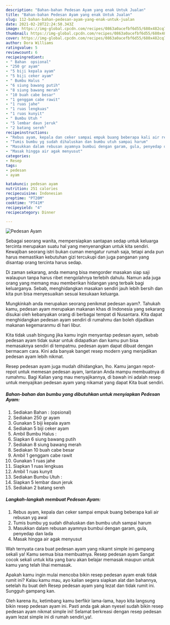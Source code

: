 ```yaml
---
description: "Bahan-bahan Pedesan Ayam yang enak Untuk Jualan"
title: "Bahan-bahan Pedesan Ayam yang enak Untuk Jualan"
slug: 112-bahan-bahan-pedesan-ayam-yang-enak-untuk-jualan
date: 2021-02-28T22:24:50.343Z
image: https://img-global.cpcdn.com/recipes/0863a0acefbf6d55/680x482cq70/pedesan-ayam-foto-resep-utama.jpg
thumbnail: https://img-global.cpcdn.com/recipes/0863a0acefbf6d55/680x482cq70/pedesan-ayam-foto-resep-utama.jpg
cover: https://img-global.cpcdn.com/recipes/0863a0acefbf6d55/680x482cq70/pedesan-ayam-foto-resep-utama.jpg
author: Dora Williams
ratingvalue: 5
reviewcount: 6
recipeingredient:
- " Bahan  opsional"
- "250 gr ayam"
- "5 biji kepala ayam"
- "5 biji ceker ayam"
- " Bumbu Halus "
- "6 siung bawang putih"
- "8 siung bawang merah"
- "10 buah cabe besar"
- "1 genggam cabe rawit"
- "1 ruas jahe"
- "1 ruas lengkuas"
- "1 ruas kunyit"
- " Bumbu Utuh "
- "5 lembar daun jeruk"
- "2 batang sereh"
recipeinstructions:
- "Rebus ayam, kepala dan ceker sampai empuk buang beberapa kali air rebusan yg awal"
- "Tumis bumbu yg sudah dihaluskan dan bumbu utuh sampai harum"
- "Masukkan dalam rebusan ayamnya bumbui dengan garam, gula, penyedap dan lada"
- "Masak hingga air agak menyusut"
categories:
- Resep
tags:
- pedesan
- ayam

katakunci: pedesan ayam 
nutrition: 251 calories
recipecuisine: Indonesian
preptime: "PT20M"
cooktime: "PT41M"
recipeyield: "4"
recipecategory: Dinner

---
```



![Pedesan Ayam](https://img-global.cpcdn.com/recipes/0863a0acefbf6d55/680x482cq70/pedesan-ayam-foto-resep-utama.jpg)

Sebagai seorang wanita, mempersiapkan santapan sedap untuk keluarga tercinta merupakan suatu hal yang menyenangkan untuk kita sendiri. Kewajiban seorang istri bukan cuman mengatur rumah saja, tetapi anda pun harus memastikan kebutuhan gizi tercukupi dan juga panganan yang disantap orang tercinta harus sedap.

Di zaman  sekarang, anda memang bisa mengorder masakan siap saji walaupun tanpa harus ribet mengolahnya terlebih dahulu. Namun ada juga orang yang memang mau memberikan hidangan yang terbaik bagi keluarganya. Sebab, menghidangkan masakan sendiri jauh lebih bersih dan kita pun bisa menyesuaikan sesuai kesukaan keluarga. 



Mungkinkah anda merupakan seorang penikmat pedesan ayam?. Tahukah kamu, pedesan ayam merupakan makanan khas di Indonesia yang sekarang disukai oleh kebanyakan orang di berbagai tempat di Nusantara. Kita dapat menghidangkan pedesan ayam sendiri di rumahmu dan boleh dijadikan makanan kegemaranmu di hari libur.

Kita tidak usah bingung jika kamu ingin menyantap pedesan ayam, sebab pedesan ayam tidak sukar untuk didapatkan dan kamu pun bisa memasaknya sendiri di tempatmu. pedesan ayam dapat dibuat dengan bermacam cara. Kini ada banyak banget resep modern yang menjadikan pedesan ayam lebih nikmat.

Resep pedesan ayam juga mudah dihidangkan, lho. Kamu jangan repot-repot untuk memesan pedesan ayam, lantaran Anda mampu membuatnya di rumahmu. Bagi Kalian yang mau menyajikannya, di bawah ini adalah resep untuk menyajikan pedesan ayam yang nikamat yang dapat Kita buat sendiri.

<!--inarticleads1-->

##### Bahan-bahan dan bumbu yang dibutuhkan untuk menyiapkan Pedesan Ayam:

1. Sediakan  Bahan : (opsional)
1. Sediakan 250 gr ayam
1. Gunakan 5 biji kepala ayam
1. Sediakan 5 biji ceker ayam
1. Ambil  Bumbu Halus :
1. Siapkan 6 siung bawang putih
1. Sediakan 8 siung bawang merah
1. Sediakan 10 buah cabe besar
1. Ambil 1 genggam cabe rawit
1. Gunakan 1 ruas jahe
1. Siapkan 1 ruas lengkuas
1. Ambil 1 ruas kunyit
1. Sediakan  Bumbu Utuh :
1. Siapkan 5 lembar daun jeruk
1. Sediakan 2 batang sereh




<!--inarticleads2-->

##### Langkah-langkah membuat Pedesan Ayam:

1. Rebus ayam, kepala dan ceker sampai empuk buang beberapa kali air rebusan yg awal
1. Tumis bumbu yg sudah dihaluskan dan bumbu utuh sampai harum
1. Masukkan dalam rebusan ayamnya bumbui dengan garam, gula, penyedap dan lada
1. Masak hingga air agak menyusut




Wah ternyata cara buat pedesan ayam yang nikamt simple ini gampang sekali ya! Kamu semua bisa membuatnya. Resep pedesan ayam Sangat cocok sekali untuk kita yang baru akan belajar memasak maupun untuk kamu yang telah lihai memasak.

Apakah kamu ingin mulai mencoba bikin resep pedesan ayam enak tidak rumit ini? Kalau kamu mau, ayo kalian segera siapkan alat dan bahannya, setelah itu buat deh Resep pedesan ayam yang lezat dan tidak rumit ini. Sungguh gampang kan. 

Oleh karena itu, ketimbang kamu berfikir lama-lama, hayo kita langsung bikin resep pedesan ayam ini. Pasti anda gak akan nyesel sudah bikin resep pedesan ayam nikmat simple ini! Selamat berkreasi dengan resep pedesan ayam lezat simple ini di rumah sendiri,ya!.

